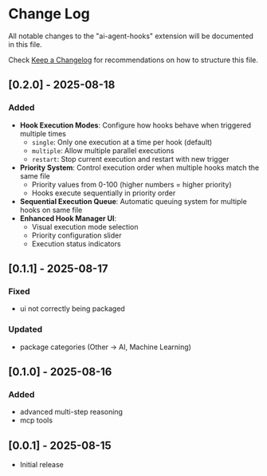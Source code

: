 # Change Log

All notable changes to the "ai-agent-hooks" extension will be documented in this file.

Check [Keep a Changelog](http://keepachangelog.com/) for recommendations on how to structure this file.

## [0.2.0] - 2025-08-18

### Added

- **Hook Execution Modes**: Configure how hooks behave when triggered multiple times
  - `single`: Only one execution at a time per hook (default)
  - `multiple`: Allow multiple parallel executions
  - `restart`: Stop current execution and restart with new trigger
- **Priority System**: Control execution order when multiple hooks match the same file
  - Priority values from 0-100 (higher numbers = higher priority)
  - Hooks execute sequentially in priority order
- **Sequential Execution Queue**: Automatic queuing system for multiple hooks on same file
- **Enhanced Hook Manager UI**:
  - Visual execution mode selection
  - Priority configuration slider
  - Execution status indicators

## [0.1.1] - 2025-08-17

### Fixed

- ui not correctly being packaged

### Updated

- package categories (Other -> AI, Machine Learning)

## [0.1.0] - 2025-08-16

### Added

- advanced multi-step reasoning
- mcp tools

## [0.0.1] - 2025-08-15

- Initial release
